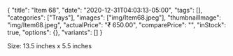 {
    "title": "Item 68",
    "date": "2020-12-31T04:03:13-05:00",
    "tags": [],
    "categories": ["Trays"],
    "images": ["img/Item68.jpeg"],
    "thumbnailImage": "img/Item68.jpeg",
    "actualPrice": "₹ 650.00",
    "comparePrice": "",
    "inStock": true,
    "options": {},
    "variants": []
}


Size: 13.5 inches x 5.5 inches